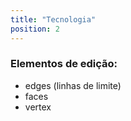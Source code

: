 ```yaml
---
title: "Tecnologia"
position: 2
---
```


### Elementos de edição:
- edges (linhas de limite)
- faces
- vertex